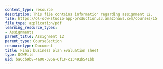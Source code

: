 ```yaml
---
content_type: resource
description: This file contains information regarding assignment 12.
file: https://ol-ocw-studio-app-production.s3.amazonaws.com/courses/15-390-new-enterprises-spring-2013/ba6cb9b84a00386a6f18c13492b541bb_MIT15_390S13_assgn12sheet.pdf
file_type: application/pdf
learning_resource_types:
- Assignments
parent_title: Assignment 12
parent_type: CourseSection
resourcetype: Document
title: Final business plan evaluation sheet
type: OCWFile
uid: ba6cb9b8-4a00-386a-6f18-c13492b541bb
---
```

